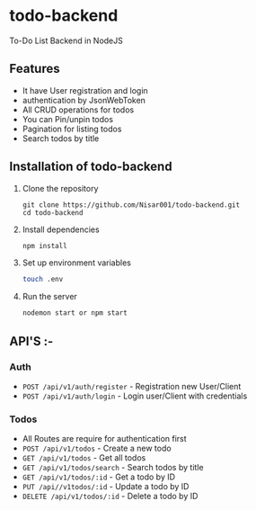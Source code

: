 # todo-backend
To-Do List Backend in NodeJS

## Features

- It have User registration and login
- authentication by JsonWebToken
- All CRUD operations for todos
- You can Pin/unpin todos
- Pagination for listing todos
- Search todos by title


## Installation of todo-backend

1. Clone the repository

   ```Terminal
   git clone https://github.com/Nisar001/todo-backend.git
   cd todo-backend
   ```

2. Install dependencies

   ```bash
   npm install
   ```

3. Set up environment variables

   ```bash
   touch .env
   ```

4. Run the server
   ```bash
   nodemon start or npm start
   ```
   
## API'S :-

### Auth

- `POST /api/v1/auth/register` - Registration new User/Client
- `POST /api/v1/auth/login` - Login user/Client with credentials

### Todos

- All Routes are require for authentication first
- `POST /api/v1/todos` - Create a new todo 
- `GET /api/v1/todos` - Get all todos
- `GET /api/v1/todos/search` - Search todos by title
- `GET /api/v1/todos/:id` - Get a todo by ID 
- `PUT /api//v1todos/:id` - Update a todo by ID
- `DELETE /api/v1/todos/:id` - Delete a todo by ID
